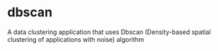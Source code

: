 # dbscan
A data clustering application that uses Dbscan (Density-based spatial clustering of applications with noise) algorithm

